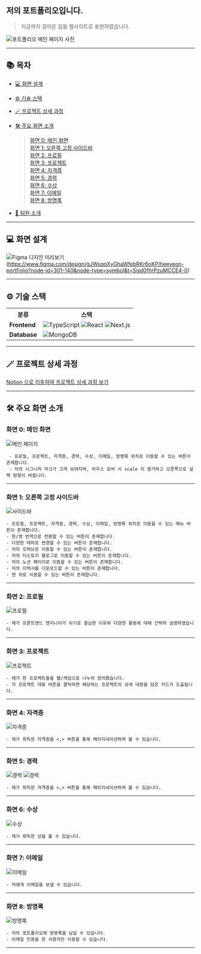 ## 저의 포트폴리오입니다. 

> 지금까지 걸어온 길을 웹사이트로 표현하였습니다. 

![포트폴리오 메인 페이지 사진](captures/all.png)

---

## 📚 목차

- [💻 화면 설계](#-화면-설계)
- [⚙️ 기술 스택](#-기술-스택)
- [🪄 프로젝트 상세 과정](#-프로젝트-상세-과정)
- [🛠 주요 화면 소개](#-주요-화면-소개)
  > [화면 0: 메인 화면](#화면-0-메인-화면)  
  > [화면 1: 오른쪽 고정 사이드바](#화면-1-오른쪽-고정-사이드바)  
  > [화면 2: 프로필](#화면-2-프로필)  
  > [화면 3: 프로젝트](#화면-3-프로젝트)  
  > [화면 4: 자격증](#화면-4-자격증)  
  > [화면 5: 경력](#화면-5-경력)  
  > [화면 6: 수상](#화면-6-수상)  
  > [화면 7: 이메일](#화면-7-이메일)  
  > [화면 8: 방명록](#화면-8-방명록)  
  
- [👥 팀원 소개](#-팀원-소개)

---

## 💻 화면 설계

 ![Figma 디자인 미리보기](captures/figma.png)(https://www.figma.com/design/gJWsqqXyGhaWfebRKr6oKP/heeyeon-portFolio?node-id=301-140&node-type=symbol&t=Sisd0fhrPzuMCCE4-0)


---

## ⚙ 기술 스택
<table>
    <tr>
        <th>분류</th>
        <th>스택</th>
    </tr>
    <tr>
        <td><strong>Frontend</strong></td>
        <td>
            <img src="https://img.shields.io/badge/TypeScript-3178C6?style=plastic&logo=typescript&logoColor=white" alt="TypeScript">
            <img src="https://img.shields.io/badge/React-61DAFB?style=plastic&logo=react&logoColor=white" alt="React">
            <img src="https://img.shields.io/badge/Next.js-000000?style=plastic&logo=next.js&logoColor=white" alt="Next.js">
        </td>
    </tr>
    <tr>
        <td><strong>Database</strong></td>
        <td>
            <img src="https://img.shields.io/badge/MongoDB-47A248?style=plastic&logo=mongodb&logoColor=white" alt="MongoDB">
        </td>
    </tr>
</table>


---

## 🪄 프로젝트 상세 과정

[Notion 으로 이동하여 프로젝트 상세 과정 보기](https://heeyeon9578.notion.site/52ff5a864dd7461c883070626b058283?pvs=4)

---


## 🛠 주요 화면 소개

### 화면 0: 메인 화면

![메인 페이지](captures/main.png)

     - 프로필, 프로젝트, 자격증, 경력, 수상, 이메일, 방명록 위치로 이동할 수 있는 버튼이 존재합니다.
     - 저의 시그니처 마크가 크게 보여지며, 마우스 호버 시 scale 이 증가하고 오른쪽으로 살짝 방향이 바뀝니다.

---

### 화면 1: 오른쪽 고정 사이드바

![사이드바](captures/sidebar.png)

    - 프로필, 프로젝트, 자격증, 경력, 수상, 이메일, 방명록 위치로 이동할 수 있는 메뉴 버튼이 존재합니다.
    - 한/영 번역으로 전환할 수 있는 버튼이 존재합니다.
    - 다양한 테마로 변경할 수 있는 버튼이 존재합니다.
    - 저의 깃허브로 이동할 수 있는 버튼이 존재합니다.
    - 저의 티스토리 블로그로 이동할 수 있는 버튼이 존재합니다.
    - 저의 노션 페이지로 이동할 수 있는 버튼이 존재합니다.
    - 저의 이력서를 다운로드할 수 있는 버튼이 존재합니다.
    - 맨 위로 이동할 수 있는 버튼이 존재합니다.




---

### 화면 2: 프로필

![프로필](captures/profile.png)

    - 제가 프론트엔드 엔지니어가 되기로 결심한 이유와 다양한 활동에 대해 간략히 설명하였습니다.

---

### 화면 3: 프로젝트

![프로젝트](captures/project.png)

    - 제가 한 프로젝트들을 웹/게임으로 나누어 정의했습니다.
    - 각 프로젝트 대표 버튼을 클릭하면 해당하는 프로젝트의 상세 내용을 담은 카드가 도출됩니다.

---

### 화면 4: 자격증

![자격증](captures/Cert.png)

    - 제가 취득한 자격증을 <,> 버튼을 통해 페이지네이션하며 볼 수 있습니다.


---


### 화면 5: 경력

![경력](captures/Exp1.png)
![경력](captures/Exp2.png)

    - 제가 취득한 자격증을 <,> 버튼을 통해 페이지네이션하며 볼 수 있습니다.

---


### 화면 6: 수상

![수상](captures/award.png)


    - 제가 취득한 상을 볼 수 있습니다.
  
---

### 화면 7: 이메일

![이메일](captures/email.png)


    - 저에게 이메일을 보낼 수 있습니다.

---

### 화면 8: 방명록

![방명록](captures/book.png)


    - 저의 포트폴리오에 방명록을 남길 수 있습니다.
    - 이메일 인증을 한 사용자만 이용할 수 있습니다.

---


